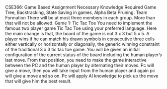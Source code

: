 CSE366: Game Based Assignment
Necessary Knowledge Required
Game Tree, Backtracking, State Saving in games, Alpha Beta Pruning. 
Team Formation 
There will be at most three members in each group. More than that will not be allowed. 
Game 1: Tic Tac Toe 
You need to implement the famous two player game Tic Tac Toe using your preferred language. Here the 
main change is that, the board of the game is not 3 x 3 but 5 x 5. A player wins if he can match his drawn 
symbols in consecutive three cells either vertically or horizontally or diagonally, the generic winning 
constraint of the traditional 3 x 3 tic tac toe game. 
You will be given an initial configuration of the current status of the board including the human player’s last 
move. From that position, you need to make the game interactive between the PC and the human player 
by alternating their moves. Pc will give a move, then you will take input from the human player and again 
pc will give a move and so on. Pc will apply AI knowledge to pick up the move that will give him the best 
result.
